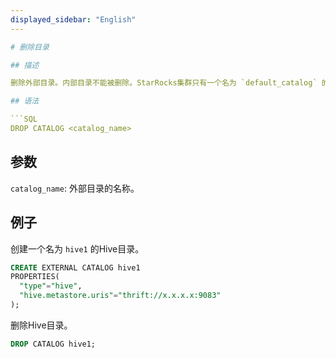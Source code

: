 ```yaml
---
displayed_sidebar: "English"
---

# 删除目录

## 描述

删除外部目录。内部目录不能被删除。StarRocks集群只有一个名为 `default_catalog` 的内部目录。

## 语法

```SQL
DROP CATALOG <catalog_name>
```

## 参数

`catalog_name`: 外部目录的名称。

## 例子

创建一个名为 `hive1` 的Hive目录。

```SQL
CREATE EXTERNAL CATALOG hive1
PROPERTIES(
  "type"="hive", 
  "hive.metastore.uris"="thrift://x.x.x.x:9083"
);
```

删除Hive目录。

```SQL
DROP CATALOG hive1;
```
